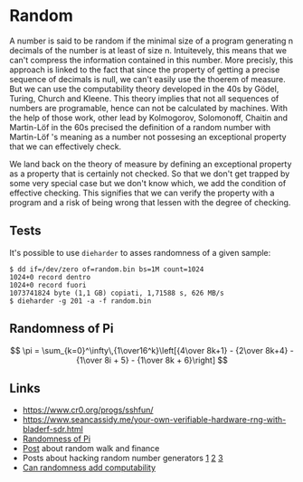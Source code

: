 # Random

A number is said to be random if the minimal size of a program generating n
decimals of the number is at least of size n. Intuitevely, this means that we
can't compress the information contained in this number.  More precisly, this
approach is linked to the fact that since the property of getting a precise
sequence of decimals is null, we can't easily use the thoerem of measure. But we
can use the computability theory developed in the 40s by Gödel, Turing, Church
and Kleene. This theory implies that not all sequences of numbers are
programable, hence can not be calculated by machines. With the help of those
work, other lead by Kolmogorov, Solomonoff, Chaitin and Martin-Löf in the 60s
precised the definition of a random number with Martin-Löf 's meaning as a
number not possesing an exceptional property that we can effectively check.

We land back on the theory of measure by defining an exceptional property as a
property that is certainly not checked. So that we don't get trapped by some
very special case but we don't know which, we add the condition of effective
checking. This signifies that we can verify the property with a program and a
risk of being wrong that lessen with the degree of checking.

## Tests

It's possible to use ``dieharder`` to asses randomness of a given sample:

```
$ dd if=/dev/zero of=random.bin bs=1M count=1024
1024+0 record dentro
1024+0 record fuori
1073741824 byte (1,1 GB) copiati, 1,71588 s, 626 MB/s
$ dieharder -g 201 -a -f random.bin

```

## Randomness of Pi

$$
\pi = \sum_{k=0}^\infty\,{1\over16^k}\left[{4\over 8k+1} - {2\over 8k+4} - {1\over 8i + 5} - {1\over 8k + 6}\right]
$$

## Links

 - https://www.cr0.org/progs/sshfun/
 - https://www.seancassidy.me/your-own-verifiable-hardware-rng-with-bladerf-sdr.html
 - [Randomness of Pi](http://www.pi314.net/eng/statistique.php)
 - [Post](http://www.turingfinance.com/hacking-the-random-walk-hypothesis/) about random walk and finance
 - Posts about hacking random number generators [1](https://jazzy.id.au/2010/09/20/cracking_random_number_generators_part_1.html) [2](https://jazzy.id.au/2010/09/21/cracking_random_number_generators_part_2.html) [3](https://jazzy.id.au/2010/09/22/cracking_random_number_generators_part_3.html)
 - [Can randomness add computability](https://mathoverflow.net/questions/58060/can-randomness-add-computability)
